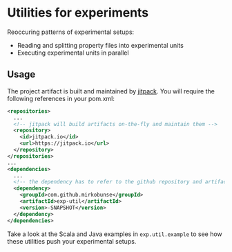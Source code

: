 # Utilities for experiments

Reoccuring patterns of experimental setups:

* Reading and splitting property files into experimental units
* Executing experimental units in parallel



## Usage

The project artifact is built and maintained by [jitpack](https://jitpack.io/). You
will require the following references in your pom.xml:

```xml
<repositories>
  ...
  <!-- jitpack will build artifacts on-the-fly and maintain them -->
  <repository>
    <id>jitpack.io</id>
    <url>https://jitpack.io</url>
  </repository>
</repositories>
...
<dependencies>
  ...
  <!-- the dependency has to refer to the github repository and artifact tag -->
  <dependency>
    <groupId>com.github.mirkobunse</groupId>
    <artifactId>exp-util</artifactId>
    <version>-SNAPSHOT</version>
  </dependency>
</dependencies>
```

Take a look at the Scala and Java examples in `exp.util.example` to see how these
utilities push your experimental setups.

